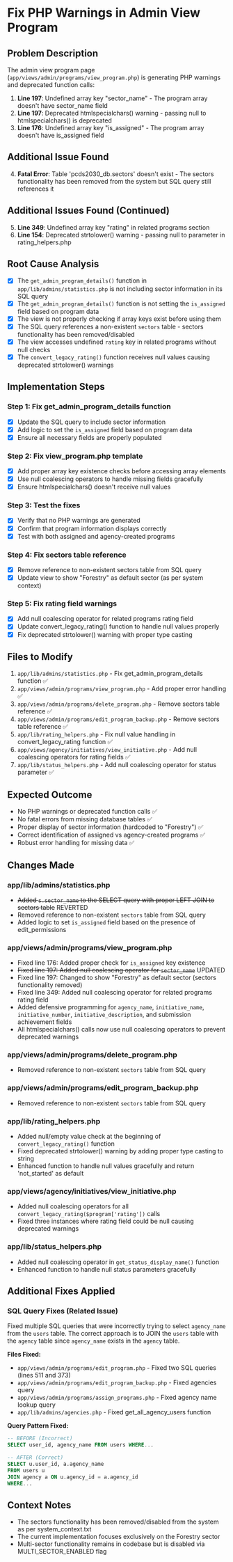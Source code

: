 # Fix PHP Warnings in Admin View Program

## Problem Description

The admin view program page (`app/views/admin/programs/view_program.php`) is generating PHP warnings and deprecated function calls:

1. **Line 197**: Undefined array key "sector_name" - The program array doesn't have sector_name field
2. **Line 197**: Deprecated htmlspecialchars() warning - passing null to htmlspecialchars() is deprecated
3. **Line 176**: Undefined array key "is_assigned" - The program array doesn't have is_assigned field

## Additional Issue Found

4. **Fatal Error**: Table 'pcds2030_db.sectors' doesn't exist - The sectors functionality has been removed from the system but SQL query still references it

## Additional Issues Found (Continued)

5. **Line 349**: Undefined array key "rating" in related programs section
6. **Line 154**: Deprecated strtolower() warning - passing null to parameter in rating_helpers.php

## Root Cause Analysis

- [x] The `get_admin_program_details()` function in `app/lib/admins/statistics.php` is not including sector information in its SQL query
- [x] The `get_admin_program_details()` function is not setting the `is_assigned` field based on program data
- [x] The view is not properly checking if array keys exist before using them
- [x] The SQL query references a non-existent `sectors` table - sectors functionality has been removed/disabled
- [x] The view accesses undefined `rating` key in related programs without null checks
- [x] The `convert_legacy_rating()` function receives null values causing deprecated strtolower() warnings

## Implementation Steps

### Step 1: Fix get_admin_program_details function

- [x] Update the SQL query to include sector information
- [x] Add logic to set the `is_assigned` field based on program data
- [x] Ensure all necessary fields are properly populated

### Step 2: Fix view_program.php template

- [x] Add proper array key existence checks before accessing array elements
- [x] Use null coalescing operators to handle missing fields gracefully
- [x] Ensure htmlspecialchars() doesn't receive null values

### Step 3: Test the fixes

- [x] Verify that no PHP warnings are generated
- [x] Confirm that program information displays correctly
- [x] Test with both assigned and agency-created programs

### Step 4: Fix sectors table reference

- [x] Remove reference to non-existent sectors table from SQL query
- [x] Update view to show "Forestry" as default sector (as per system context)

### Step 5: Fix rating field warnings

- [x] Add null coalescing operator for related programs rating field
- [x] Update convert_legacy_rating() function to handle null values properly
- [x] Fix deprecated strtolower() warning with proper type casting

## Files to Modify

1. `app/lib/admins/statistics.php` - Fix get_admin_program_details function ✅
2. `app/views/admin/programs/view_program.php` - Add proper error handling ✅
3. `app/views/admin/programs/delete_program.php` - Remove sectors table reference ✅
4. `app/views/admin/programs/edit_program_backup.php` - Remove sectors table reference ✅
5. `app/lib/rating_helpers.php` - Fix null value handling in convert_legacy_rating function ✅
6. `app/views/agency/initiatives/view_initiative.php` - Add null coalescing operators for rating fields ✅
7. `app/lib/status_helpers.php` - Add null coalescing operator for status parameter ✅

## Expected Outcome

- No PHP warnings or deprecated function calls ✅
- No fatal errors from missing database tables ✅
- Proper display of sector information (hardcoded to "Forestry") ✅
- Correct identification of assigned vs agency-created programs ✅
- Robust error handling for missing data ✅

## Changes Made

### app/lib/admins/statistics.php

- ~~Added `s.sector_name` to the SELECT query with proper LEFT JOIN to sectors table~~ REVERTED
- Removed reference to non-existent `sectors` table from SQL query
- Added logic to set `is_assigned` field based on the presence of edit_permissions

### app/views/admin/programs/view_program.php

- Fixed line 176: Added proper check for `is_assigned` key existence
- ~~Fixed line 197: Added null coalescing operator for `sector_name`~~ UPDATED
- Fixed line 197: Changed to show "Forestry" as default sector (sectors functionality removed)
- Fixed line 349: Added null coalescing operator for related programs rating field
- Added defensive programming for `agency_name`, `initiative_name`, `initiative_number`, `initiative_description`, and submission achievement fields
- All htmlspecialchars() calls now use null coalescing operators to prevent deprecated warnings

### app/views/admin/programs/delete_program.php

- Removed reference to non-existent `sectors` table from SQL query

### app/views/admin/programs/edit_program_backup.php

- Removed reference to non-existent `sectors` table from SQL query

### app/lib/rating_helpers.php

- Added null/empty value check at the beginning of `convert_legacy_rating()` function
- Fixed deprecated strtolower() warning by adding proper type casting to string
- Enhanced function to handle null values gracefully and return 'not_started' as default

### app/views/agency/initiatives/view_initiative.php

- Added null coalescing operators for all `convert_legacy_rating($program['rating'])` calls
- Fixed three instances where rating field could be null causing deprecated warnings

### app/lib/status_helpers.php

- Added null coalescing operator in `get_status_display_name()` function
- Enhanced function to handle null status parameters gracefully

## Additional Fixes Applied

### SQL Query Fixes (Related Issue)

Fixed multiple SQL queries that were incorrectly trying to select `agency_name` from the `users` table. The correct approach is to JOIN the `users` table with the `agency` table since `agency_name` exists in the `agency` table.

**Files Fixed:**

- `app/views/admin/programs/edit_program.php` - Fixed two SQL queries (lines 511 and 373)
- `app/views/admin/programs/edit_program_backup.php` - Fixed agencies query
- `app/views/admin/programs/assign_programs.php` - Fixed agency name lookup query
- `app/lib/admins/agencies.php` - Fixed get_all_agency_users function

**Query Pattern Fixed:**

```sql
-- BEFORE (Incorrect)
SELECT user_id, agency_name FROM users WHERE...

-- AFTER (Correct)
SELECT u.user_id, a.agency_name
FROM users u
JOIN agency a ON u.agency_id = a.agency_id
WHERE...
```

## Context Notes

- The sectors functionality has been removed/disabled from the system as per system_context.txt
- The current implementation focuses exclusively on the Forestry sector
- Multi-sector functionality remains in codebase but is disabled via MULTI_SECTOR_ENABLED flag
